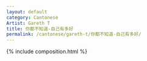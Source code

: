 ```yaml
---
layout: default
category: Cantonese
Artist: Gareth T
title: 你都不知道-自己有多好
permalink: /cantonese/gareth-t/你都不知道-自己有多好/
---
```


{% include composition.html %}
